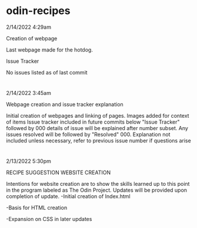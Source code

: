 # odin-recipes

2/14/2022 4:29am

Creation of webpage

Last webpage made for the hotdog.

Issue Tracker

No issues listed as of last commit
#
2/14/2022 3:45am

Webpage creation and issue tracker explanation

Initial creation of webpages and linking of pages. Images added for context of items Issue tracker included in future commits below "Issue Tracker" followed by 000 details of issue will be explained after number subset. Any issues resolved will be followed by "Resolved" 000. Explanation not included unless necessary, refer to previous issue number if questions arise
#
2/13/2022 5:30pm

RECIPE SUGGESTION WEBSITE CREATION

Intentions for website creation are to show the skills learned up to this point in the program labeled as The Odin Project. Updates will be provided upon completion of update.
-Initial creation of Index.html

-Basis for HTML creation

-Expansion on CSS in later updates

